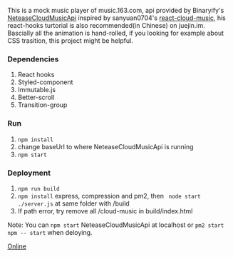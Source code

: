 This is a mock music player of music.163.com, api provided by Binaryify's [NeteaseCloudMusicApi](https://github.com/Binaryify/NeteaseCloudMusicApi.git)
inspired by sanyuan0704's [react-cloud-music](https://github.com/sanyuan0704/react-cloud-music.git), his react-hooks turtorial is also recommended(in Chinese) on juejin.im.  Bascially all the animation is hand-rolled, if you looking for example about CSS trasition, this project might be helpful.

### Dependencies
1. React hooks
2. Styled-component
3. Immutable.js
4. Better-scroll
5. Transition-group


### Run
1. ```npm install```
2. change baseUrl to where NeteaseCloudMusicApi is running
3. ```npm start```

### Deployment
1. ```npm run build``` 
2. ```npm install``` express, compression and pm2, then ``` node start ./server.js``` at same folder with /build
3. If path error, try remove all /cloud-music in build/index.html


Note: You can ```npm start``` NeteaseCloudMusicApi at localhost or ```pm2 start npm -- start``` when deloying.

[Online](https://cloud-music-agyz.vercel.app/#/recommend)
